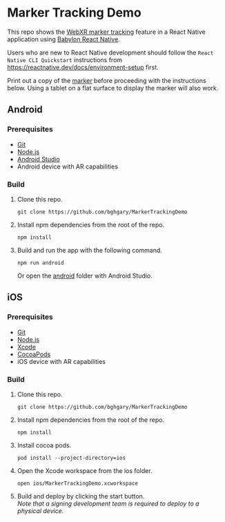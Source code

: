 # Marker Tracking Demo

This repo shows the [WebXR marker tracking](https://immersive-web.github.io/marker-tracking/) feature in a React Native application using [Babylon React Native](https://github.com/BabylonJS/BabylonReactNative).

Users who are new to React Native development should follow the `React Native CLI Quickstart` instructions from https://reactnative.dev/docs/environment-setup first.

Print out a copy of the [marker](./marker.png) before proceeding with the instructions below. Using a tablet on a flat surface to display the marker will also work.

## Android

### Prerequisites
- [Git](https://git-scm.com/)
- [Node.js](https://nodejs.org/en/)
- [Android Studio](https://developer.android.com/studio/)
- Android device with AR capabilities

### Build
1. Clone this repo.
   ```
   git clone https://github.com/bghgary/MarkerTrackingDemo
   ```
1. Install npm dependencies from the root of the repo.
   ```
   npm install
   ```
1. Build and run the app with the following command.
   ```
   npm run android
   ```
   Or open the [android](./android) folder with Android Studio.

## iOS

### Prerequisites
- [Git](https://git-scm.com/)
- [Node.js](https://nodejs.org/en/)
- [Xcode](https://developer.apple.com/xcode/)
- [CocoaPods](https://cocoapods.org/)
- iOS device with AR capabilities

### Build
1. Clone this repo.
   ```
   git clone https://github.com/bghgary/MarkerTrackingDemo
   ```
1. Install npm dependencies from the root of the repo.
   ```
   npm install
   ```
1. Install cocoa pods.
   ```
   pod install --project-directory=ios
   ```
1. Open the Xcode workspace from the ios folder.
   ```
   open ios/MarkerTrackingDemo.xcworkspace
   ```
1. Build and deploy by clicking the start button.  
   _Note that a signing development team is required to deploy to a physical device._
